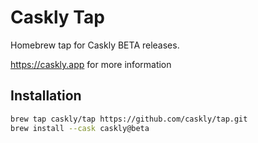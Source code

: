 # Caskly Tap

Homebrew tap for Caskly BETA releases.

https://caskly.app for more information

## Installation

```bash
brew tap caskly/tap https://github.com/caskly/tap.git
brew install --cask caskly@beta
```
